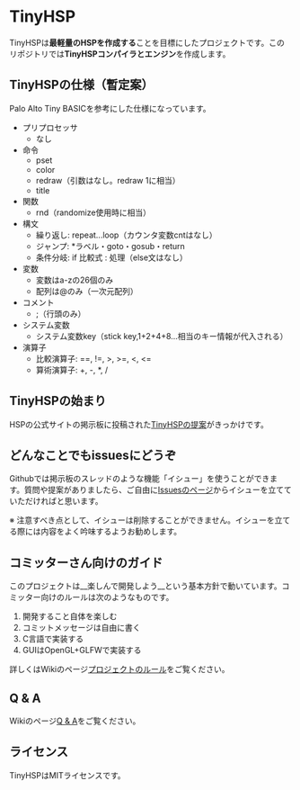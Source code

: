 # TinyHSP

TinyHSPは**最軽量のHSPを作成する**ことを目標にしたプロジェクトです。このリポジトリでは**TinyHSPコンパイラとエンジン**を作成します。

## TinyHSPの仕様（暫定案）

Palo Alto Tiny BASICを参考にした仕様になっています。

- プリプロセッサ
    - なし
- 命令
    - pset
    - color
    - redraw（引数はなし。redraw 1に相当）
    - title
- 関数
    - rnd（randomize使用時に相当）
- 構文
    - 繰り返し: repeat...loop（カウンタ変数cntはなし）
    - ジャンプ: \*ラベル・goto・gosub・return
    - 条件分岐: if 比較式 : 処理（else文はなし）
- 変数
    - 変数はa-zの26個のみ
    - 配列は@のみ（一次元配列）
- コメント
    - ;（行頭のみ）
- システム変数
    - システム変数key（stick key,1+2+4+8...相当のキー情報が代入される）
- 演算子
    - 比較演算子: ==, !=, >, >=, <, <=
    - 算術演算子: +, -, *, /

## TinyHSPの始まり

HSPの公式サイトの掲示板に投稿された[TinyHSPの提案](http://hsp.tv/play/pforum.php?mode=all&num=77515)がきっかけです。

## どんなことでもissuesにどうぞ

Githubでは掲示板のスレッドのような機能「イシュー」を使うことができます。質問や提案がありましたら、ご自由に[Issuesのページ](https://github.com/dolphilia/tinyhsp/issues)からイシューを立てていただければと思います。

※ 注意すべき点として、イシューは削除することができません。イシューを立てる際には内容をよく吟味するようお勧めします。

## コミッターさん向けのガイド

このプロジェクトは__楽しんで開発しよう__という基本方針で動いています。コミッター向けのルールは次のようなものです。

1. 開発すること自体を楽しむ
2. コミットメッセージは自由に書く
3. C言語で実装する
4. GUIはOpenGL+GLFWで実装する

詳しくはWikiのページ[プロジェクトのルール](https://github.com/dolphilia/tinyhsp/wiki/プロジェクトのルール)をご覧ください。

## Q & A

Wikiのページ[Q & A](https://github.com/dolphilia/tinyhsp/wiki/Q-&-A)をご覧ください。

## ライセンス

TinyHSPはMITライセンスです。
